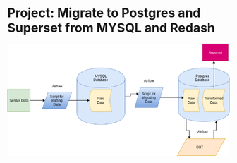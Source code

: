 # Project: Migrate to Postgres and Superset from MYSQL and Redash

![](image/Flow_Diagram_postgres.png)

